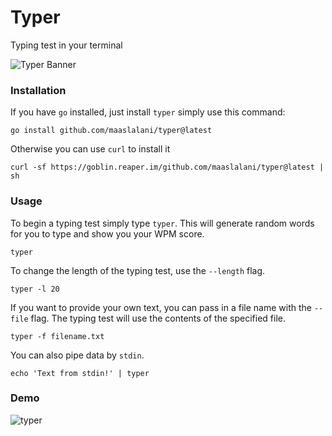 # Typer

Typing test in your terminal

![Typer Banner](../assets/banner.png)

### Installation

If you have `go` installed, just install `typer` simply use this command:
```
go install github.com/maaslalani/typer@latest
```

Otherwise you can use `curl` to install it 
```
curl -sf https://goblin.reaper.im/github.com/maaslalani/typer@latest | sh
```


### Usage
To begin a typing test simply type `typer`. This will generate random words for you to type and show you your WPM score.
```
typer
```

To change the length of the typing test, use the `--length` flag.
```
typer -l 20
```

If you want to provide your own text, you can pass in a file name with the `--file` flag. The typing test will use the contents of the specified file.
```
typer -f filename.txt
```

You can also pipe data by `stdin`.
```
echo 'Text from stdin!' | typer
```

### Demo
![typer](../assets/typer.gif?raw=true)
